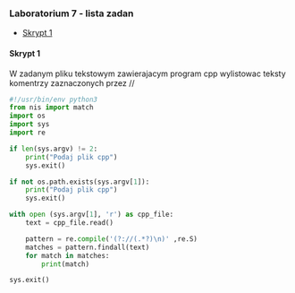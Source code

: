 ### Laboratorium 7 - lista zadan

  - [Skrypt 1](#skrypt-1)
  
  #### Skrypt 1
W zadanym pliku tekstowym zawierajacym program cpp 
wylistowac teksty komentrzy zaznaczonych przez //

```python
#!/usr/bin/env python3
from nis import match
import os
import sys
import re

if len(sys.argv) != 2:
    print("Podaj plik cpp")
    sys.exit()

if not os.path.exists(sys.argv[1]):
    print("Podaj plik cpp")
    sys.exit()

with open (sys.argv[1], 'r') as cpp_file:
    text = cpp_file.read()

    pattern = re.compile('(?://(.*?)\n)' ,re.S)
    matches = pattern.findall(text)
    for match in matches:
        print(match)

sys.exit()

```
